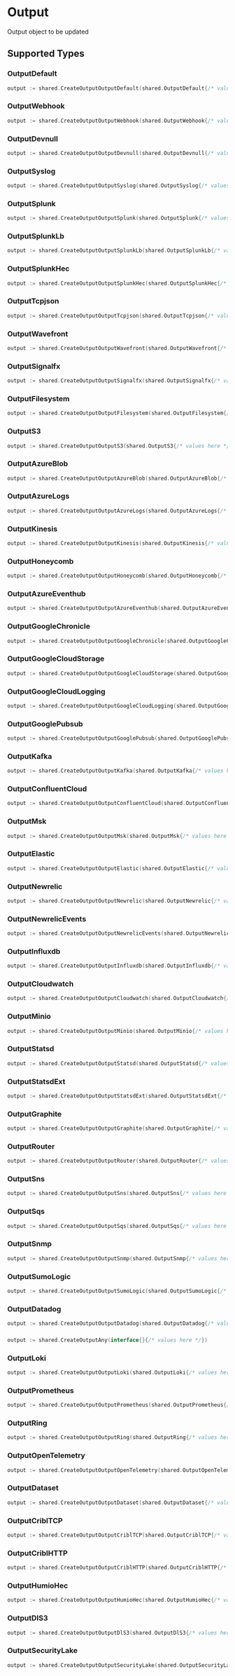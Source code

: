 # Output

Output object to be updated


## Supported Types

### OutputDefault

```go
output := shared.CreateOutputOutputDefault(shared.OutputDefault{/* values here */})
```

### OutputWebhook

```go
output := shared.CreateOutputOutputWebhook(shared.OutputWebhook{/* values here */})
```

### OutputDevnull

```go
output := shared.CreateOutputOutputDevnull(shared.OutputDevnull{/* values here */})
```

### OutputSyslog

```go
output := shared.CreateOutputOutputSyslog(shared.OutputSyslog{/* values here */})
```

### OutputSplunk

```go
output := shared.CreateOutputOutputSplunk(shared.OutputSplunk{/* values here */})
```

### OutputSplunkLb

```go
output := shared.CreateOutputOutputSplunkLb(shared.OutputSplunkLb{/* values here */})
```

### OutputSplunkHec

```go
output := shared.CreateOutputOutputSplunkHec(shared.OutputSplunkHec{/* values here */})
```

### OutputTcpjson

```go
output := shared.CreateOutputOutputTcpjson(shared.OutputTcpjson{/* values here */})
```

### OutputWavefront

```go
output := shared.CreateOutputOutputWavefront(shared.OutputWavefront{/* values here */})
```

### OutputSignalfx

```go
output := shared.CreateOutputOutputSignalfx(shared.OutputSignalfx{/* values here */})
```

### OutputFilesystem

```go
output := shared.CreateOutputOutputFilesystem(shared.OutputFilesystem{/* values here */})
```

### OutputS3

```go
output := shared.CreateOutputOutputS3(shared.OutputS3{/* values here */})
```

### OutputAzureBlob

```go
output := shared.CreateOutputOutputAzureBlob(shared.OutputAzureBlob{/* values here */})
```

### OutputAzureLogs

```go
output := shared.CreateOutputOutputAzureLogs(shared.OutputAzureLogs{/* values here */})
```

### OutputKinesis

```go
output := shared.CreateOutputOutputKinesis(shared.OutputKinesis{/* values here */})
```

### OutputHoneycomb

```go
output := shared.CreateOutputOutputHoneycomb(shared.OutputHoneycomb{/* values here */})
```

### OutputAzureEventhub

```go
output := shared.CreateOutputOutputAzureEventhub(shared.OutputAzureEventhub{/* values here */})
```

### OutputGoogleChronicle

```go
output := shared.CreateOutputOutputGoogleChronicle(shared.OutputGoogleChronicle{/* values here */})
```

### OutputGoogleCloudStorage

```go
output := shared.CreateOutputOutputGoogleCloudStorage(shared.OutputGoogleCloudStorage{/* values here */})
```

### OutputGoogleCloudLogging

```go
output := shared.CreateOutputOutputGoogleCloudLogging(shared.OutputGoogleCloudLogging{/* values here */})
```

### OutputGooglePubsub

```go
output := shared.CreateOutputOutputGooglePubsub(shared.OutputGooglePubsub{/* values here */})
```

### OutputKafka

```go
output := shared.CreateOutputOutputKafka(shared.OutputKafka{/* values here */})
```

### OutputConfluentCloud

```go
output := shared.CreateOutputOutputConfluentCloud(shared.OutputConfluentCloud{/* values here */})
```

### OutputMsk

```go
output := shared.CreateOutputOutputMsk(shared.OutputMsk{/* values here */})
```

### OutputElastic

```go
output := shared.CreateOutputOutputElastic(shared.OutputElastic{/* values here */})
```

### OutputNewrelic

```go
output := shared.CreateOutputOutputNewrelic(shared.OutputNewrelic{/* values here */})
```

### OutputNewrelicEvents

```go
output := shared.CreateOutputOutputNewrelicEvents(shared.OutputNewrelicEvents{/* values here */})
```

### OutputInfluxdb

```go
output := shared.CreateOutputOutputInfluxdb(shared.OutputInfluxdb{/* values here */})
```

### OutputCloudwatch

```go
output := shared.CreateOutputOutputCloudwatch(shared.OutputCloudwatch{/* values here */})
```

### OutputMinio

```go
output := shared.CreateOutputOutputMinio(shared.OutputMinio{/* values here */})
```

### OutputStatsd

```go
output := shared.CreateOutputOutputStatsd(shared.OutputStatsd{/* values here */})
```

### OutputStatsdExt

```go
output := shared.CreateOutputOutputStatsdExt(shared.OutputStatsdExt{/* values here */})
```

### OutputGraphite

```go
output := shared.CreateOutputOutputGraphite(shared.OutputGraphite{/* values here */})
```

### OutputRouter

```go
output := shared.CreateOutputOutputRouter(shared.OutputRouter{/* values here */})
```

### OutputSns

```go
output := shared.CreateOutputOutputSns(shared.OutputSns{/* values here */})
```

### OutputSqs

```go
output := shared.CreateOutputOutputSqs(shared.OutputSqs{/* values here */})
```

### OutputSnmp

```go
output := shared.CreateOutputOutputSnmp(shared.OutputSnmp{/* values here */})
```

### OutputSumoLogic

```go
output := shared.CreateOutputOutputSumoLogic(shared.OutputSumoLogic{/* values here */})
```

### OutputDatadog

```go
output := shared.CreateOutputOutputDatadog(shared.OutputDatadog{/* values here */})
```

### 

```go
output := shared.CreateOutputAny(interface{}{/* values here */})
```

### OutputLoki

```go
output := shared.CreateOutputOutputLoki(shared.OutputLoki{/* values here */})
```

### OutputPrometheus

```go
output := shared.CreateOutputOutputPrometheus(shared.OutputPrometheus{/* values here */})
```

### OutputRing

```go
output := shared.CreateOutputOutputRing(shared.OutputRing{/* values here */})
```

### OutputOpenTelemetry

```go
output := shared.CreateOutputOutputOpenTelemetry(shared.OutputOpenTelemetry{/* values here */})
```

### OutputDataset

```go
output := shared.CreateOutputOutputDataset(shared.OutputDataset{/* values here */})
```

### OutputCriblTCP

```go
output := shared.CreateOutputOutputCriblTCP(shared.OutputCriblTCP{/* values here */})
```

### OutputCriblHTTP

```go
output := shared.CreateOutputOutputCriblHTTP(shared.OutputCriblHTTP{/* values here */})
```

### OutputHumioHec

```go
output := shared.CreateOutputOutputHumioHec(shared.OutputHumioHec{/* values here */})
```

### OutputDlS3

```go
output := shared.CreateOutputOutputDlS3(shared.OutputDlS3{/* values here */})
```

### OutputSecurityLake

```go
output := shared.CreateOutputOutputSecurityLake(shared.OutputSecurityLake{/* values here */})
```

